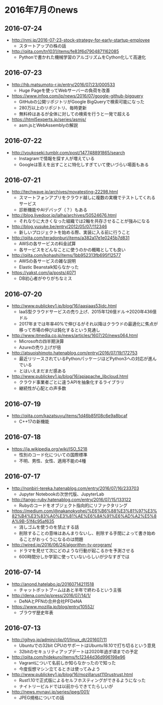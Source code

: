 # 2016年7月のnews

## 2016-07-24

* http://nmi.jp/2016-07-23-stock-strategy-for-early-startup-employee
  * スタートアップの株の話
* http://qiita.com/tn1031/items/fe83f6d7904871162085
  * Pythonで書かれた機械学習のアルゴリズムをCython化して高速化


## 2016-07-23

* http://hb.matsumoto-r.jp/entry/2016/07/23/000533
  * Huge Pageを使ってWebサーバーの負荷を改善
* https://www.infoq.com/jp/news/2016/07/google-github-bigquery
  * GitHubの公開リポジトリがGoogle BigQueryで検索可能になった
  * 280万以上のリポジトリ、毎時更新
  * 無料枠はあるが全体に対しての検索を行うと一発で超える
* https://html5experts.jp/series/asmjs/
  * asm.jsとWebAssemblyの解説


## 2016-07-22

* http://youkoseki.tumblr.com/post/147748891865/search
  * Instagramで情報を探す人が増えている
  * Googleは答えを出すことに特化しすぎていて使いづらい場面もある


## 2016-07-21

* http://techwave.jp/archives/movatesting-22298.html
  * スマートフォンアプリをクラウド越しに複数の実機でテストしてくれるサービス
  * 診断機能やAIデバッグ（？）もある
* http://blog.livedoor.jp/lalha/archives/50524676.html
  * それなりに大きくなった組織では2軸を共存させることが強みになる
* http://blog.yusuke.be/entry/2012/05/07/112346
  * 新しいプロジェクトを始める際、実装に入る前に行うこと
* http://qiita.com/teradonburi/items/a382a17e1e0245b7d831
  * AWSの各サービスの料金試算
  * 各サービスをどんなことに使うのかの概略としても良い
* http://qiita.com/kohashi/items/1bb952313fb695f12577
  * AWSの各サービスの雑な説明
  * Elastic Beanstalk知らなかった
* https://yakst.com/ja/posts/4071
  * DB初心者がやりがちなミス


## 2016-07-20

* http://www.publickey1.jp/blog/16/iaasiaas53idc.html
  * IaaS型クラウドサービスの売り上げ、2015年126億ドル→2020年436億ドル
  * 2017年までは年率40%で伸びるがそれ以降はクラウドの最適化に焦点が移って市場の伸びは鈍化するという見通し
* http://www.itmedia.co.jp/news/articles/1607/20/news064.html
  * Microsoftの四半期決算
  * Azureの売り上げが倍
* http://atsuoishimoto.hatenablog.com/entry/2016/07/19/172753
  * 最近リリースされているPythonパッケージほどPython3への対応が進んでいる
  * とはいえまだまだ感ある
* http://www.publickey1.jp/blog/16/apiapache_libcloud.html
  * クラウド事業者ごとに違うAPIを抽象化するライブラリ
  * 継続性が心配との声多数


## 2016-07-19

* http://qiita.com/kazatsuyu/items/1d46b85f08c6e9a8bcaf
  * C++17の新機能


## 2016-07-18

* https://ja.wikipedia.org/wiki/ISO_5218
  * 性別のコード化についての国際標準
  * 不明、男性、女性、適用不能の4種


## 2016-07-17

* http://nonbiri-tereka.hatenablog.com/entry/2016/07/16/233703
  * Jupyter Notebookの次世代版、JupyterLab
* http://tango-ruby.hatenablog.com/entry/2016/07/15/133122
  * Rubyのコードをオブジェクト指向的にリファクタリング
* https://medium.com/@nakanokyohei/%E6%B6%88%E3%81%97%E3%82%B4%E3%83%A0%E3%81%AE%E6%8A%91%E6%AD%A2%E5%8A%9B-51f4c95af635
  * 消しゴムを使うのを禁止する話
  * 削除することの意味はあんまりないし、削除する手間によって書き始めることがおっくうになるのは問題
* http://wired.jp/2016/06/24/algorithm-tv-program/
  * ドラマを見せて次にどのような行動が起こるかを予測させる
  * 600時間分しか学習に使っていないらしいが少なすぎでは


## 2016-07-14

* http://anond.hatelabo.jp/20160714211518
  * チャットボットブームはあと半年で終わるという主張
* http://dena.com/jp/press/2016/07/14/1/
  * DeNAとPFNの合弁会社PFDeNA
* https://www.mozilla.jp/blog/entry/10552/
  * ブラウザ歴史年表


## 2016-07-13

* http://gihyo.jp/admin/clip/01/linux_dt/201607/11
  * Ubuntuでの32bit CPUのサポートはUbuntu18.10で打ち切るという意見
  * 32bitのセキュリティアップデートは2020年過ぎ頃までの予定
* http://qiita.com/hidekuro/items/fc12344d36d996198e96
  * Vagrantについて名前しか知らなかったので知った
  * 今度仮想マシン立てるときは使ってみよう
* http://www.publickey1.jp/blog/16/mozillarust110rustrust.html
  * Rust1.10で正式版によるセルフホスティングができるようになった
  * ナイトリービルドでは以前からできてたらしいが
* http://news.mynavi.jp/series/jpeg/001/
  * JPEG規格についての話


